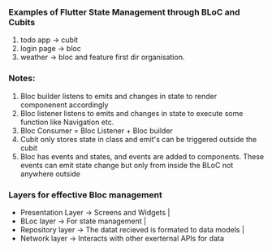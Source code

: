 ### Examples of Flutter State Management through BLoC and Cubits

1. todo app -> cubit
2. login page -> bloc
3. weather -> bloc and feature first dir organisation.

### Notes:
1. Bloc builder listens to emits and changes in state to render componenent accordingly
2. Bloc listener listens to emits and changes in state to execute some function like Navigation etc.
3. Bloc Consumer = Bloc Listener + Bloc builder
4. Cubit only stores state in class and emit's can be triggered outside the cubit
5. Bloc has events and states, and events are added to components. These events can emit state change but only from inside the BLoC not anywhere outside

### Layers for effective Bloc management
- Presentation Layer -> Screens and Widgets
    |
- BLoc layer -> For state management
    |
- Repository layer -> The datat recieved is formated to data models
    |
- Network layer -> Interacts with other exerternal APIs for data
